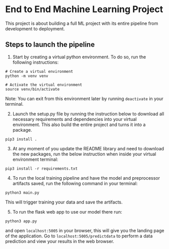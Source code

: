# End to End Machine Learning Project

This project is about building a full ML project with its entire pipeline from development to deployment. 

## Steps to launch the pipeline

1. Start by creating a virtual python environment. To do so, run the following instructions:
```
# Create a virtual environment
python -m venv venv

# Activate the virtual environment
source venv/bin/activate
```

Note: You can exit from this environment later by running `deactivate` in your terminal.

2. Launch the setup.py file by running the instruction below to download all necessary requirements and dependencies into your virtual environment. This also build the entire project and turns it into a package.
```
pip3 install .
```

3. At any moment of you update the README library and need to download the new packages, run the 
    below instruction when inside your virtual environment terminal:
```
pip3 install -r requirements.txt
```

4. To run the local training pipeline and have the model and preprocessor artifacts saved,
run the following command in your terminal:
```
python3 main.py
```
This will trigger training your data and save the artifacts.

5. To run the flask web app to use our model there run:
```angular2html
python3 app.py
```
and open `localhost:5005` in your browser, this will give you the landing page of the application.
Go to `localhost:5005/predictdata` to perform a data prediction and view your results in the web browser.